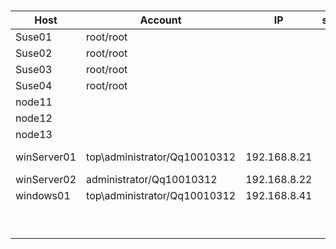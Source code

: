# 

| Host        | Account                      | IP           | service | Roles     |
| ----------- | ---------------------------- | ------------ | ------- | --------- |
| Suse01      | root/root                    |              |         |           |
| Suse02      | root/root                    |              |         |           |
| Suse03      | root/root                    |              |         |           |
| Suse04      | root/root                    |              |         |           |
| node11      |                              |              |         |           |
| node12      |                              |              |         |           |
| node13      |                              |              |         |           |
| winServer01 | top\administrator/Qq10010312 | 192.168.8.21 |         | AD-DS,DNS |
| winServer02 | administrator/Qq10010312     | 192.168.8.22 |         |           |
| windows01   | top\administrator/Qq10010312 | 192.168.8.41 |         |           |
|             |                              |              |         |           |
|             |                              |              |         |           |
|             |                              |              |         |           |
|             |                              |              |         |           |
|             |                              |              |         |           |
|             |                              |              |         |           |
|             |                              |              |         |           |
|             |                              |              |         |           |
|             |                              |              |         |           |









